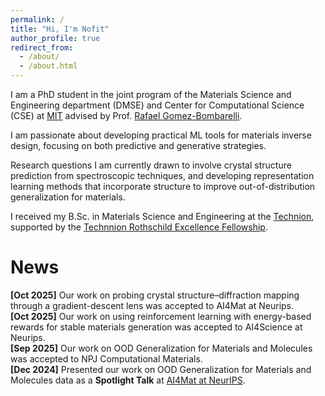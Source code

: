 ```yaml
---
permalink: /
title: "Hi, I'm Nofit"
author_profile: true
redirect_from: 
  - /about/
  - /about.html
---
```


I am a PhD student in the joint program of the Materials Science and Engineering department (DMSE) and Center for Computational Science (CSE) at [MIT](https://dmse.mit.edu/) advised by Prof. [Rafael Gomez-Bombarelli](https://dmse.mit.edu/faculty/rafael-gomez-bombarelli/).

I am passionate about developing practical ML tools for materials inverse design, focusing on both predictive
and generative strategies. 

Research questions I am currently drawn to involve crystal structure prediction from spectroscopic techniques, and developing representation learning methods that incorporate structure to improve out-of-distribution generalization for materials.

I received my B.Sc. in Materials Science and Engineering at the [Technion](https://www.technion.ac.il/en/home-2/), supported by the [Technnion Rothschild Excellence Fellowship](https://excellence.technion.ac.il/en/).

News
======
**[Oct 2025]** Our work on probing crystal structure–diffraction mapping through a gradient-descent lens was accepted to AI4Mat at Neurips.\
**[Oct 2025]** Our work on using reinforcement learning with energy-based rewards for stable materials generation was accepted to AI4Science at Neurips.\
**[Sep 2025]** Our work on OOD Generalization for Materials and Molecules was accepted to NPJ Computational Materials.\
**[Dec 2024]** Presented our work on OOD Generalization for Materials and Molecules data as a **Spotlight Talk** at [AI4Mat at NeurIPS](https://sites.google.com/view/ai4mat).